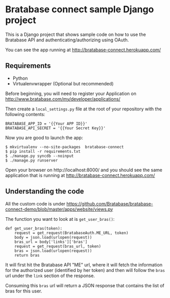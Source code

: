 # Bratabase connect sample Django project

This is a Django project that shows sample code on how to use the Bratabase API and authenticating/authorizing using OAuth.

You can see the app running at http://bratabase-connect.herokuapp.com/

## Requirements

* Python
* Virtualenvwrapper (Optional but recommended)

Before beginning, you will need to register your Application on http://www.bratabase.com/my/developer/applications/

Then create a `local_settings.py` file at the root of your repository with the following contents:

```
BRATABASE_APP_ID = '{{Your APP ID}}'
BRATABASE_API_SECRET = '{{Your Secret Key}}'
```

Now you are good to launch the app:

```
$ mkvirtualenv --no-site-packages  bratabase-connect
$ pip install -r requirements.txt
$ ./manage.py syncdb --noinput
$ ./manage.py runserver
```
Open your browser on http://localhost:8000/ and you should see the same application that is running at http://bratabase-connect.herokuapp.com/

## Understanding the code

All the custom code is under https://github.com/Bratabase/bratabase-connect-demo/blob/master/apps/website/views.py

The function you want to look at is `get_user_bras()`:

```
def get_user_bras(token):
    request = get_request(BratabaseAuth.ME_URL, token)
    body = json.load(urlopen(request))
    bras_url = body['links']['bras']
    request = get_request(bras_url, token)
    bras = json.load(urlopen(request))
    return bras

```

It will first hit the Bratabase API "ME" url, where it will fetch the information for the authorized user (identified by her token) and then will follow the `bras` url under the `link` section of the response.

Consuming this `bras` url will return a JSON response that contains the list of bras for this user.


